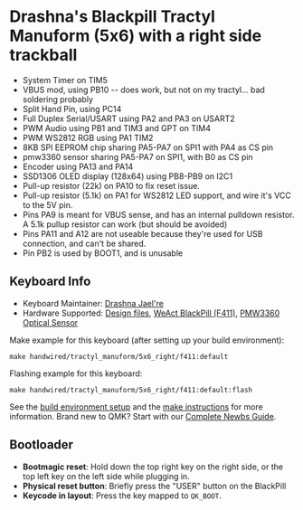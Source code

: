 # Drashna's Blackpill Tractyl Manuform (5x6) with a right side trackball

* System Timer on TIM5
* VBUS mod, using PB10 -- does work, but not on my tractyl... bad soldering probably
* Split Hand Pin, using PC14
* Full Duplex Serial/USART using PA2 and PA3 on USART2
* PWM Audio using PB1 and TIM3 and GPT on TIM4
* PWM WS2812 RGB using PA1 TIM2
* 8KB SPI EEPROM chip sharing PA5-PA7 on SPI1 with PA4 as CS pin
* pmw3360 sensor sharing PA5-PA7 on SPI1, with B0 as CS pin
* Encoder using PA13 and PA14
* SSD1306 OLED display (128x64) using PB8-PB9 on I2C1
* Pull-up resistor (22k) on PA10 to fix reset issue.
* Pull-up resistor (5.1k) on PA1 for WS2812 LED support, and wire it's VCC to the 5V pin.
* Pins PA9 is meant for VBUS sense, and has an internal pulldown resistor. A 5.1k pullup resistor can work (but should be avoided)
* Pins PA11 and A12 are not useable because they're used for USB connection, and can't be shared. 
* Pin PB2 is used by BOOT1, and is unusable

## Keyboard Info

* Keyboard Maintainer: [Drashna Jael're](https://github.com/drashna)
* Hardware Supported: [Design files](https://gitlab.com/keyboards1/dm_r_track/-/tree/master/boolean), [WeAct BlackPill (F411)](https://github.com/WeActTC/MiniSTM32F4x1), [PMW3360 Optical Sensor](https://www.tindie.com/products/jkicklighter/pmw3360-motion-sensor/)

Make example for this keyboard (after setting up your build environment):

    make handwired/tractyl_manuform/5x6_right/f411:default

Flashing example for this keyboard:

    make handwired/tractyl_manuform/5x6_right/f411:default:flash

See the [build environment setup](https://docs.qmk.fm/#/getting_started_build_tools) and the [make instructions](https://docs.qmk.fm/#/getting_started_make_guide) for more information. Brand new to QMK? Start with our [Complete Newbs Guide](https://docs.qmk.fm/#/newbs).

## Bootloader 

* **Bootmagic reset**: Hold down the top right key on the right side, or the top left key on the left side while plugging in.
* **Physical reset button**: Briefly press the "USER" button on the BlackPill
* **Keycode in layout**: Press the key mapped to `QK_BOOT`.
